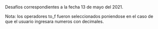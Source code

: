 Desafíos correspondientes a la fecha 13 de mayo del 2021.

Nota: los operadores to_f fueron seleccionados poniendose en el caso de que el usuario ingresara numeros con decimales.